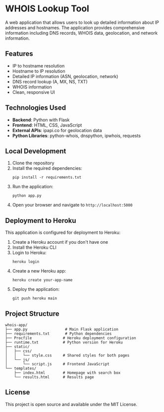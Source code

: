 # WHOIS Lookup Tool

A web application that allows users to look up detailed information about IP addresses and hostnames. The application provides comprehensive information including DNS records, WHOIS data, geolocation, and network information.

## Features

- IP to hostname resolution
- Hostname to IP resolution
- Detailed IP information (ASN, geolocation, network)
- DNS record lookup (A, MX, NS, TXT)
- WHOIS information
- Clean, responsive UI

## Technologies Used

- **Backend**: Python with Flask
- **Frontend**: HTML, CSS, JavaScript
- **External APIs**: ipapi.co for geolocation data
- **Python Libraries**: python-whois, dnspython, ipwhois, requests

## Local Development

1. Clone the repository
2. Install the required dependencies:
   ```
   pip install -r requirements.txt
   ```
3. Run the application:
   ```
   python app.py
   ```
4. Open your browser and navigate to `http://localhost:5000`

## Deployment to Heroku

This application is configured for deployment to Heroku:

1. Create a Heroku account if you don't have one
2. Install the Heroku CLI
3. Login to Heroku:
   ```
   heroku login
   ```
4. Create a new Heroku app:
   ```
   heroku create your-app-name
   ```
5. Deploy the application:
   ```
   git push heroku main
   ```

## Project Structure

```
whois-app/
├── app.py                 # Main Flask application
├── requirements.txt       # Python dependencies
├── Procfile              # Heroku deployment configuration
├── runtime.txt           # Python version for Heroku
├── static/
│   ├── css/
│   │   └── style.css     # Shared styles for both pages
│   └── js/
│       └── script.js     # Frontend JavaScript
└── templates/
    ├── index.html        # Homepage with search box
    └── results.html      # Results page
```

## License

This project is open source and available under the MIT License.
